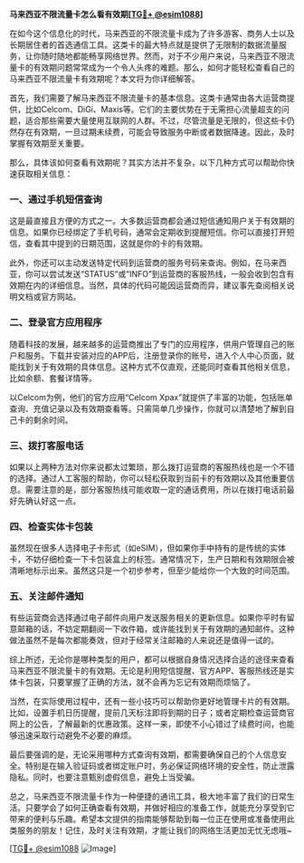 **马来西亚不限流量卡怎么看有效期[[TG💪+ @esim1088](https://t.me/s/esim1088)]**

在如今这个信息化的时代，马来西亚的不限流量卡成为了许多游客、商务人士以及长期居住者的首选通信工具。这类卡的最大特点就是提供了无限制的数据流量服务，让你随时随地都能畅享网络世界。然而，对于不少用户来说，马来西亚不限流量卡的有效期问题常常成为一个令人头疼的难题。那么，如何才能轻松查看自己的马来西亚不限流量卡有效期呢？本文将为你详细解答。

首先，我们需要了解马来西亚不限流量卡的基本信息。这类卡通常由各大运营商提供，比如Celcom、DiGi、Maxis等。它们的主要优势在于无需担心流量超支的问题，适合那些需要大量使用互联网的人群。不过，尽管流量是无限的，但这些卡仍然存在有效期，一旦过期未续费，可能会导致服务中断或者数据降速。因此，及时掌握有效期至关重要。

那么，具体该如何查看有效期呢？其实方法并不复杂，以下几种方式可以帮助你快速获取相关信息：

### **一、通过手机短信查询**
这是最直接且方便的方式之一。大多数运营商都会通过短信通知用户关于有效期的信息。如果你已经绑定了手机号码，通常会定期收到提醒短信。你可以直接打开短信，查看其中提到的日期范围，这就是你的卡的有效期。

此外，你还可以主动发送特定代码到运营商的服务号码来查询。例如，在马来西亚，你可以尝试发送“STATUS”或“INFO”到运营商的客服热线，一般会收到包含有效期在内的详细信息。当然，具体的代码可能因运营商而异，建议事先查阅相关说明文档或官方网站。

### **二、登录官方应用程序**
随着科技的发展，越来越多的运营商推出了专门的应用程序，供用户管理自己的账户和服务。下载并安装对应的APP后，注册登录你的账号，进入个人中心页面，就能找到关于有效期的具体信息。这种方式不仅直观，还能同时查看其他相关信息，比如余额、套餐详情等。

以Celcom为例，他们的官方应用“Celcom Xpax”就提供了丰富的功能，包括账单查询、充值记录以及有效期查看等。只需简单几步操作，你就可以清楚地了解到自己卡的剩余时间。

### **三、拨打客服电话**
如果以上两种方法对你来说都太过繁琐，那么拨打运营商的客服热线也是一个不错的选择。通过人工客服的帮助，你可以轻松获取到当前卡的有效期以及其他重要信息。需要注意的是，部分客服热线可能收取一定的通话费用，所以在拨打电话前最好先确认好这一点。

### **四、检查实体卡包装**
虽然现在很多人选择电子卡形式（如eSIM），但如果你手中持有的是传统的实体卡，不妨仔细检查一下卡包装盒上的标签。通常情况下，生产日期和有效期限会被清晰地标示出来。虽然这只是一个初步参考，但至少能给你一个大致的时间范围。

### **五、关注邮件通知**
有些运营商会选择通过电子邮件向用户发送服务相关的更新信息。如果你平时有留意邮箱的话，不妨定期翻阅一下收件箱，或许能找到关于有效期的通知邮件。这种做法虽然不是每次都能奏效，但对于经常关注邮箱的人来说还是值得一试的。

综上所述，无论你是哪种类型的用户，都可以根据自身情况选择合适的途径来查看马来西亚不限流量卡的有效期。无论是利用短信提醒、官方APP、客服热线还是实体卡包装，只要掌握了正确的方法，就不会再为忘记有效期而烦恼了。

当然，在实际使用过程中，还有一些小技巧可以帮助你更好地管理卡片的有效期。比如，设置手机日历提醒，提前几天标注即将到期的日子；或者定期检查运营商官网上的公告，了解最新的优惠政策。这样一来，即使不小心错过了续费时间，也能够迅速采取行动避免不必要的麻烦。

最后要强调的是，无论采用哪种方式查询有效期，都需要确保自己的个人信息安全。特别是在输入验证码或者绑定账户时，务必保证网络环境的安全性，防止泄露隐私。同时，也要注意甄别虚假信息，避免上当受骗。

总之，马来西亚不限流量卡作为一种便捷的通讯工具，极大地丰富了我们的日常生活。只要学会了如何正确查看有效期，并做好相应的准备工作，就能充分享受到它带来的便利与乐趣。希望本文提供的指南能够帮助到每一位正在使用或准备使用此类服务的朋友！记住，及时关注有效期，才能让我们的网络生活更加无忧无虑哦~

[[TG💪+ @esim1088](https://t.me/s/esim1088) ![Image](https://i.postimg.cc/4NQfJmqS/Snipaste-2025-05-13-00-14-12.png)]